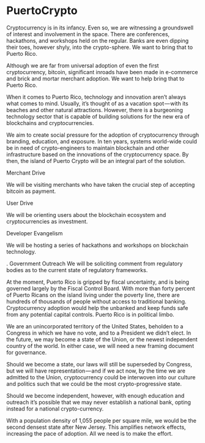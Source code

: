 # PuertoCrypto
Cryptocurrency is in its infancy. Even so, we are witnessing a groundswell of interest and involvement in the space. There are conferences, hackathons, and workshops held on the regular. Banks are even dipping their toes, however shyly, into the crypto-sphere. We want to bring that to Puerto Rico. 



Although we are far from universal adoption of even the first cryptocurrency, bitcoin, significant inroads have been made in e-commerce and brick and mortar merchant adoption. We want to help bring that to Puerto Rico.



When it comes to Puerto Rico, technology and innovation aren’t always what comes to mind. Usually, it’s thought of as a vacation spot — with its beaches and other natural attractions. However, there is a burgeoning technology sector that is capable of building solutions for the new era of blockchains and cryptocurrencies.



We aim to create social pressure for the adoption of cryptocurrency through branding, education, and exposure. In ten years, systems world-wide could be in need of crypto-engineers to maintain blockchain and other infrastructure based on the innovations of the cryptocurrency space. By then, the island of Puerto Crypto will be an integral part of the solution.


Merchant Drive

We will be visiting merchants who have taken the crucial step of accepting bitcoin as payment. 


User Drive

We will be  orienting users about the blockchain ecosystem and cryptocurrencies as investment.

 
Developer Evangelism

We will be hosting a series of hackathons and workshops on blockchain technology.


.
Government Outreach 
We will be soliciting comment from regulatory bodies as to the current state of regulatory frameworks.


 
At the moment, Puerto Rico is gripped by fiscal uncertainty, and is being governed largely by the Fiscal Control Board. With more than forty percent of Puerto Ricans on the island living under the poverty line, there are hundreds of thousands of people without access to traditional banking. Cryptocurrency adoption would help the unbanked and keep funds safe from any potential capital controls. Puerto Rico is in political limbo.



We are an unincorporated territory of the United States, beholden to a Congress in which we have no vote, and to a President we didn’t elect. In the future, we may become a state of the Union, or the newest independent country of the world. In either case, we will need a new framing document for governance.



Should we become a state, our laws will still be superseded by Congress, but we will have representation — and if we act now, by the time we are admitted to the Union, cryptocurrency could be interwoven into our culture and politics such that we could be the most crypto-progressive state.



Should we become independent, however, with enough education and outreach it’s possible that we may never establish a national bank, opting instead for a national crypto-currency.



With a population density of 1,055 people per square mile, we would be the second densest state after New Jersey. This amplifies network effects, increasing the pace of adoption. All we need is to make the effort.
